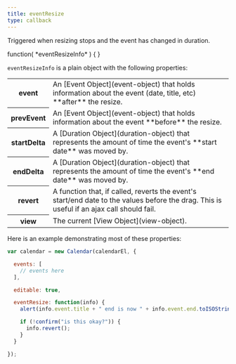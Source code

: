```yaml
---
title: eventResize
type: callback
---
```


Triggered when resizing stops and the event has changed in duration.

<div class='spec' markdown='1'>
function( *eventResizeInfo* ) { }
</div>

`eventResizeInfo` is a plain object with the following properties:

<table>

<tr>
<th>event</th>
<td markdown='1'>
An [Event Object](event-object) that holds information about the event (date, title, etc) **after** the resize.
</td>
</tr>

<tr>
<th>prevEvent</th>
<td markdown='1'>
An [Event Object](event-object) that holds information about the event **before** the resize.
</td>
</tr>

<tr>
<th>startDelta</th>
<td markdown='1'>
A [Duration Object](duration-object) that represents the amount of time the event's **start date** was moved by.
</td>
</tr>

<tr>
<th>endDelta</th>
<td markdown='1'>
A [Duration Object](duration-object) that represents the amount of time the event's **end date** was moved by.
</td>
</tr>

<tr>
<th>revert</th>
<td markdown='1'>
A function that, if called, reverts the event's start/end date to the values before the drag. This is useful if an ajax call should fail.
</td>
</tr>

<tr>
<th>view</th>
<td markdown='1'>
The current [View Object](view-object).
</td>
</tr>

</table>

Here is an example demonstrating most of these properties:

```js
var calendar = new Calendar(calendarEl, {

  events: [
    // events here
  ],

  editable: true,

  eventResize: function(info) {
    alert(info.event.title + " end is now " + info.event.end.toISOString());

    if (!confirm("is this okay?")) {
      info.revert();
    }
  }

});
```
